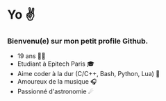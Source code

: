 # Yo ✌
### Bienvenu(e) sur mon petit profile Github.

- 19 ans 👱‍♂️
- Etudiant à Epitech Paris 🎓
- Aime coder à la dur (C/C++, Bash, Python, Lua) 🔧
- Amoureux de la musique 🎧
- Passionné d'astronomie ☄
